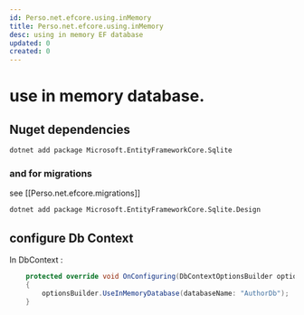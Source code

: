 ```yaml
---
id: Perso.net.efcore.using.inMemory
title: Perso.net.efcore.using.inMemory
desc: using in memory EF database
updated: 0
created: 0
---
```

# use in memory database.

## Nuget dependencies

```bash
dotnet add package Microsoft.EntityFrameworkCore.Sqlite
```

### and for migrations 

see [[Perso.net.efcore.migrations]]

```bash
dotnet add package Microsoft.EntityFrameworkCore.Sqlite.Design
```

## configure Db Context

In DbContext : 

```c#
    protected override void OnConfiguring(DbContextOptionsBuilder optionsBuilder)
    {
        optionsBuilder.UseInMemoryDatabase(databaseName: "AuthorDb");
    }
```


